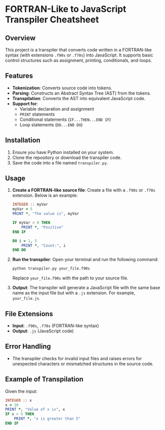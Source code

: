 # FORTRAN-Like to JavaScript Transpiler Cheatsheet

## Overview
This project is a transpiler that converts code written in a FORTRAN-like syntax (with extensions `.f90s` or `.f70s`) into JavaScript. It supports basic control structures such as assignment, printing, conditionals, and loops.

## Features
- **Tokenization**: Converts source code into tokens.
- **Parsing**: Constructs an Abstract Syntax Tree (AST) from the tokens.
- **Transpilation**: Converts the AST into equivalent JavaScript code.
- **Support for**:
  - Variable declaration and assignment
  - `PRINT` statements
  - Conditional statements (`IF...THEN...END IF`)
  - Loop statements (`DO...END DO`)

## Installation
1. Ensure you have Python installed on your system.
2. Clone the repository or download the transpiler code.
3. Save the code into a file named `transpiler.py`.

## Usage
1. **Create a FORTRAN-like source file**: Create a file with a `.f90s` or `.f70s` extension. Below is an example:
    ```fortran
    INTEGER :: myVar
    myVar = 5
    PRINT *, "The value is", myVar

    IF myVar > 0 THEN
        PRINT *, "Positive"
    END IF

    DO i = 1, 5
        PRINT *, "Count:", i
    END DO
    ```

2. **Run the transpiler**: Open your terminal and run the following command:
    ```bash
    python transpiler.py your_file.f90s
    ```
    Replace `your_file.f90s` with the path to your source file.

3. **Output**: The transpiler will generate a JavaScript file with the same base name as the input file but with a `.js` extension. For example, `your_file.js`.

## File Extensions
- **Input**: `.f90s`, `.f70s` (FORTRAN-like syntax)
- **Output**: `.js` (JavaScript code)

## Error Handling
- The transpiler checks for invalid input files and raises errors for unexpected characters or mismatched structures in the source code.

## Example of Transpilation
Given the input:
```fortran
INTEGER :: x
x = 10
PRINT *, "Value of x is", x
IF x > 5 THEN
    PRINT *, "x is greater than 5"
END IF
